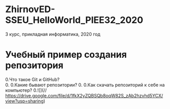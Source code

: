 # ZhirnovED-SSEU_HelloWorld_PIEE32_2020
3 курс, прикладная информатика, 2020 год

# Учебный пример создания репозитория

0.Что такое Git и GitHub?    
    0.
0.Какие бывают репозитории?
    0.
0.Как скачать репозиторий к себе на компьютер?
    0.![](// https://drive.google.com/file/d/1fkX2yZQBSQb8oqW82S_zAb2hzvhd5YCX/view?usp=sharing)
